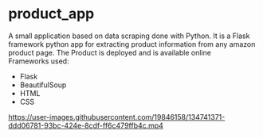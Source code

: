 # product_app
A small application based on data scraping done with Python. It is a Flask framework python app for extracting product information from any amazon product page. The Product is deployed and is available online <br>
Frameworks used:
- Flask
- BeautifulSoup
- HTML
- CSS

https://user-images.githubusercontent.com/19846158/134741371-ddd06781-93bc-424e-8cdf-ff6c479ffb4c.mp4

